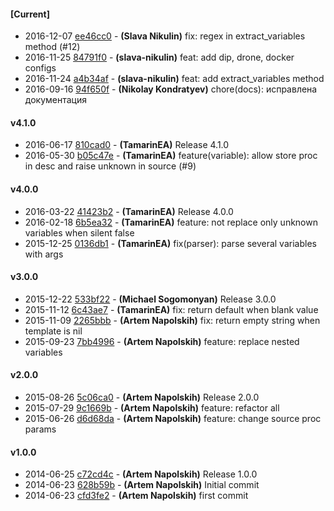 
#### [Current]
 * 2016-12-07 [ee46cc0](../../commit/ee46cc0) - __(Slava Nikulin)__ fix: regex in extract_variables method (#12)
 * 2016-11-25 [84791f0](../../commit/84791f0) - __(slava-nikulin)__ feat: add dip, drone, docker configs
 * 2016-11-24 [a4b34af](../../commit/a4b34af) - __(slava-nikulin)__ feat: add extract_variables method
 * 2016-09-16 [94f650f](../../commit/94f650f) - __(Nikolay Kondratyev)__ chore(docs): исправлена документация

#### v4.1.0
 * 2016-06-17 [810cad0](../../commit/810cad0) - __(TamarinEA)__ Release 4.1.0
 * 2016-05-30 [b05c47e](../../commit/b05c47e) - __(TamarinEA)__ feature(variable): allow store proc in desc and raise unknown in source (#9)

#### v4.0.0
 * 2016-03-22 [41423b2](../../commit/41423b2) - __(TamarinEA)__ Release 4.0.0
 * 2016-02-18 [6b5ea32](../../commit/6b5ea32) - __(TamarinEA)__ feature: not replace only unknown variables when silent false
 * 2015-12-25 [0136db1](../../commit/0136db1) - __(TamarinEA)__ fix(parser): parse several variables with args

#### v3.0.0
 * 2015-12-22 [533bf22](../../commit/533bf22) - __(Michael Sogomonyan)__ Release 3.0.0
 * 2015-11-12 [6c43ae7](../../commit/6c43ae7) - __(TamarinEA)__ fix: return default when blank value
 * 2015-11-09 [2265bbb](../../commit/2265bbb) - __(Artem Napolskih)__ fix: return empty string when template is nil
 * 2015-09-23 [7bb4996](../../commit/7bb4996) - __(Artem Napolskih)__ feature: replace nested variables

#### v2.0.0
 * 2015-08-26 [5c06ca0](../../commit/5c06ca0) - __(Artem Napolskih)__ Release 2.0.0
 * 2015-07-29 [9c1669b](../../commit/9c1669b) - __(Artem Napolskih)__ feature: refactor all
 * 2015-06-26 [d6d68da](../../commit/d6d68da) - __(Artem Napolskih)__ feature: change source proc params

#### v1.0.0
 * 2014-06-25 [c72cd4c](../../commit/c72cd4c) - __(Artem Napolskih)__ Release 1.0.0
 * 2014-06-23 [628b59b](../../commit/628b59b) - __(Artem Napolskih)__ Initial commit
 * 2014-06-23 [cfd3fe2](../../commit/cfd3fe2) - __(Artem Napolskih)__ first commit

